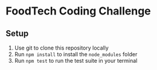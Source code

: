 # FoodTech Coding Challenge
## Setup
1. Use git to clone this repository locally
2. Run `npm install` to install the `node_modules` folder
3. Run `npm test` to run the test suite in your terminal
